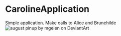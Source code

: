 # CarolineApplication
Simple application. Make calls to Alice and Brunehilde
![august pinup by mgelen on DeviantArt](https://orig00.deviantart.net/514d/f/2011/243/a/d/august_pinup_by_mgelen-d48gn3n.jpg)